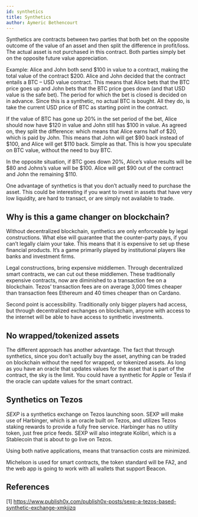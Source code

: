```yaml
---
id: synthetics
title: Synthetics
author: Aymeric Bethencourt
---
```


Synthetics are contracts between two parties that both bet on the opposite outcome of the value of an asset and then split the difference in profit/loss. The actual asset is not purchased in this contract. Both parties simply bet on the opposite future value appreciation.

Example: Alice and John both send $100 in value to a contract, making the total value of the contract $200. Alice and John decided that the contract entails a BTC – USD value contract. This means that Alice bets that the BTC price goes up and John bets that the BTC price goes down (and that USD value is the safe bet). The period for which the bet is closed is decided on in advance. Since this is a synthetic, no actual BTC is bought. All they do, is take the current USD price of BTC as starting point in the contract.

If the value of BTC has gone up 20% in the set period of the bet, Alice should now have $120 in value and John still has $100 in value. As agreed on, they split the difference: which means that Alice earns half of $20, which is paid by John. This means that John will get $90 back instead of $100, and Alice will get $110 back. Simple as that. This is how you speculate on BTC value, without the need to buy BTC.

In the opposite situation, if BTC goes down 20%, Alice’s value results will be $80 and Johns’s value will be $100. Alice will get $90 out of the contract and John the remaining $110.

One advantage of synthetics is that you don’t actually need to purchase the asset. This could be interesting if you want to invest in assets that have very low liquidity, are hard to transact, or are simply not available to trade.

## Why is this a game changer on blockchain?
Without decentralized blockchain, synthetics are only enforceable by legal constructions. What else will guarantee that the counter-party pays, if you can’t legally claim your take. This means that it is expensive to set up these financial products. It’s a game primarily played by institutional players like banks and investment firms.

Legal constructions, bring expensive middlemen. Through decentralized smart contracts, we can cut out these middlemen. These traditionally expensive contracts, now are diminished to a transaction fee on a blockchain. Tezos’ transaction fees are on average 3,000 times cheaper than transaction fees Ethereum and 40 times cheaper than on Cardano.

Second point is accessibility. Traditionally only bigger players had access, but through decentralized exchanges on blockchain, anyone with access to the internet will be able to have access to synthetic investments.

## No wrapped/tokenized assets
The different approach has another advantage. The fact that through synthetics, since you don’t actually buy the asset, anything can be traded on blockchain without the need for wrapped, or tokenized assets. As long as you have an oracle that updates values for the asset that is part of the contract, the sky is the limit. You could have a synthetic for Apple or Tesla if the oracle can update values for the smart contract.

## Synthetics on Tezos
_SEXP_ is a synthetics exchange on Tezos launching soon. SEXP will make use of Harbinger, which is an oracle built on Tezos, and utilizes Tezos staking rewards to provide a fully free service. Harbinger has no utility token, just free price feeds. SEXP will also integrate Kolibri, which is a Stablecoin that is about to go live on Tezos.

Using both native applications, means that transaction costs are minimized.

Michelson is used for smart contracts, the token standard will be FA2, and the web app is going to work with all wallets that support Beacon.

## References

[1] https://www.publish0x.com/publish0x-posts/sexp-a-tezos-based-synthetic-exchange-xmkjjzq
